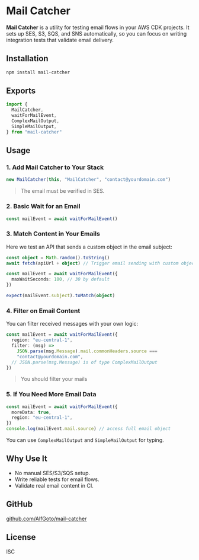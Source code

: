 # Mail Catcher

**Mail Catcher** is a utility for testing email flows in your AWS CDK projects. It sets up SES, S3, SQS, and SNS automatically, so you can focus on writing integration tests that validate email delivery.

## Installation

```bash
npm install mail-catcher
```

## Exports

```ts
import {
  MailCatcher,
  waitForMailEvent,
  ComplexMailOutput,
  SimpleMailOutput,
} from "mail-catcher"
```

## Usage

### 1. Add Mail Catcher to Your Stack

```ts
new MailCatcher(this, "MailCatcher", "contact@yourdomain.com")
```

> The email must be verified in SES.

### 2. Basic Wait for an Email

```ts
const mailEvent = await waitForMailEvent()
```

### 3. Match Content in Your Emails

Here we test an API that sends a custom object in the email subject:

```ts
const object = Math.random().toString()
await fetch(apiUrl + object) // Trigger email sending with custom object

const mailEvent = await waitForMailEvent({
  maxWaitSeconds: 100, // 30 by default
})

expect(mailEvent.subject).toMatch(object)
```

### 4. Filter on Email Content

You can filter received messages with your own logic:

```ts
const mailEvent = await waitForMailEvent({
  region: "eu-central-1",
  filter: (msg) =>
    JSON.parse(msg.Message).mail.commonHeaders.source ===
    "contact@yourdomain.com",
  // JSON.parse(msg.Message) is of type ComplexMailOutput
})
```
>You should filter your mails

### 5. If You Need More Email Data

```ts
const mailEvent = await waitForMailEvent({
  moreData: true,
  region: "eu-central-1",
})
console.log(mailEvent.mail.source) // access full email object
```

You can use `ComplexMailOutput` and `SimpleMailOutput` for typing.

## Why Use It

- No manual SES/S3/SQS setup.
- Write reliable tests for email flows.
- Validate real email content in CI.

## GitHub

[github.com/AlfGoto/mail-catcher](https://github.com/AlfGoto/mail-catcher)

## License

ISC
